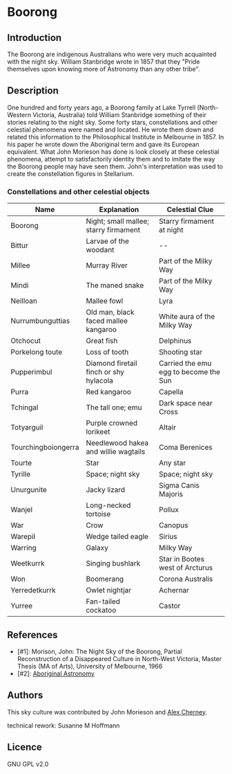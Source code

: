 # Boorong

## Introduction

The Boorong are indigenous Australians who were very much acquainted with the night sky. William Stanbridge wrote in 1857 that they "Pride themselves upon knowing more of Astronomy than any other tribe".

## Description

One hundred and forty years ago, a Boorong family at Lake Tyrrell (North-Western Victoria, Australia) told William Stanbridge something of their stories relating to the night sky. Some forty stars, constellations and other celestial phenomena were named and located. He wrote them down and related this information to the Philosophical Institute in Melbourne in 1857. In his paper he wrote down the Aboriginal term and gave its European equivalent. What John Morieson has done is look closely at these celestial phenomena, attempt to satisfactorily identity them and to imitate the way the Boorong people may have seen them. John's interpretation was used to create the constellation figures in Stellarium.

### Constellations and other celestial objects

| Name | Explanation | Celestial Clue |
|---------------|-------------------|-----------------|
|Boorong | Night; small mallee; starry firmament  | Starry firmament at night |
|Bittur | Larvae of the woodant | -- |
|Millee | Murray River | Part of the Milky Way |
|Mindi |The maned snake|Part of the Milky Way |
|Neilloan | Mallee fowl | Lyra |
|Nurrumbunguttias | Old man, black faced mallee kangaroo |White aura of the Milky Way|
|Otchocut | Great fish | Delphinus |
|Porkelong toute | Loss of tooth | Shooting star |
|Pupperimbul |Diamond firetail finch or shy hylacola | Carried the emu egg to become the Sun|
|Purra |Red kangaroo| Capella |
|Tchingal|The tall one; emu | Dark space near Cross|
|Totyarguil|Purple crowned lorikeet | Altair |
|Tourchingboiongerra | Needlewood hakea and willie wagtails | Coma Berenices |
|Tourte | Star | Any star |
|Tyrille|Space; night sky | Space; night sky |
|Unurgunite| Jacky lizard    | Sigma Canis Majoris |
|Wanjel | Long-necked tortoise | Pollux |
|War | Crow | Canopus |
|Warepil | Wedge tailed eagle |Sirius |
|Warring | Galaxy | Milky Way |
|Weetkurrk |Singing bushlark | Star in Bootes west of Arcturus |
|Won | Boomerang | Corona Australis |
|Yerredetkurrk | Owlet nightjar | Achernar|
|Yurree | Fan-tailed cockatoo | Castor |

## References
 - [#1]: Morison, John: The Night Sky of the Boorong, Partial Reconstruction of a Disappeared Culture in North-West Victoria, Master Thesis (MA of Arts), University of Melbourne, 1966
 - [#2]: [Aboriginal Astronomy](http://www.aboriginalastronomy.com.au/)

## Authors

This sky culture was contributed by John Morieson and [Alex Cherney](http://www.terrastro.com).

technical rework: Susanne M Hoffmann

## Licence

GNU GPL v2.0
